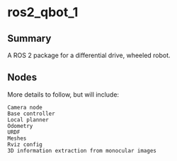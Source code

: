 # ros2_qbot_1

## Summary
A ROS 2 package for a differential drive, wheeled robot.

## Nodes
More details to follow, but will include:
```
Camera node
Base controller
Local planner
Odometry
URDF
Meshes
Rviz config
3D information extraction from monocular images
```
